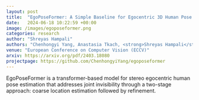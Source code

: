 ```yaml
---
layout: post
title:  "EgoPoseFormer: A Simple Baseline for Egocentric 3D Human Pose Estimation."
date:   2024-06-18 10:22:59 +00:00
image: /images/egoposeformer.png
categories: research
author: "Shreyas Hampali"
authors: "Chenhongyi Yang, Anastasia Tkach, <strong>Shreyas Hampali</strong>, Linguang Zhang, Elliot J Crowley, Cem Keskin"
venue: "European Conference on Computer Vision (ECCV)"
arxiv: https://arxiv.org/pdf/2403.18080
projectpage: https://github.com/ChenhongyiYang/egoposeformer
---
```

EgoPoseFormer is a transformer-based model for stereo egocentric human pose estimation that addresses joint invisibility through a two-stage approach: coarse location estimation followed by refinement.
